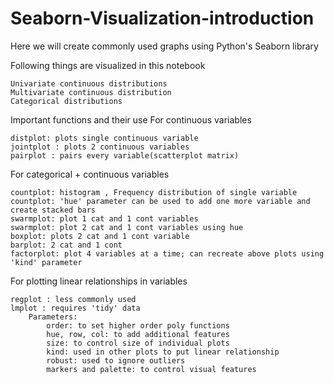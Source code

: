 # Seaborn-Visualization-introduction
Here we will create commonly used graphs using Python's Seaborn library

Following things are visualized in this notebook

    Univariate continuous distributions
    Multivariate continuous distribution
    Categorical distributions

Important functions and their use
For continuous variables

    distplot: plots single continuous variable
    jointplot : plots 2 continuous variables
    pairplot : pairs every variable(scatterplot matrix)

For categorical + continuous variables

    countplot: histogram , Frequency distribution of single variable
    countplot: 'hue' parameter can be used to add one more variable and create stacked bars
    swarmplot: plot 1 cat and 1 cont variables
    swarmplot: plot 2 cat and 1 cont variables using hue
    boxplot: plots 2 cat and 1 cont variable
    barplot: 2 cat and 1 cont
    factorplot: plot 4 variables at a time; can recreate above plots using 'kind' parameter

For plotting linear relationships in variables

    regplot : less commonly used
    lmplot : requires 'tidy' data
        Parameters:
            order: to set higher order poly functions
            hue, row, col: to add additional features
            size: to control size of individual plots
            kind: used in other plots to put linear relationship
            robust: used to ignore outliers
            markers and palette: to control visual features

